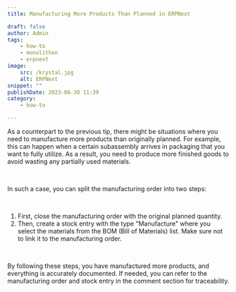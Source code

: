 ```yaml
---
title: Manufacturing More Products Than Planned in ERPNext

draft: false
author: Admin
tags:
    - how-to
    - monolithon
    - erpnext
image:
    src: /krystal.jpg
    alt: ERPNext
snippet: ""
publishDate: 2023-06-30 11:39
category:
    - how-to

---
```


<div class="ql-editor read-mode"><p>As a counterpart to the previous tip, there might be situations where you need to manufacture more products than originally planned. For example, this can happen when a certain subassembly arrives in packaging that you want to fully utilize. As a result, you need to produce more finished goods to avoid wasting any partially used materials.</p><p><br></p><p>In such a case, you can split the manufacturing order into two steps:</p><p><br></p><ol><li data-list="ordered"><span class="ql-ui" contenteditable="false"></span>First, close the manufacturing order with the original planned quantity.</li><li data-list="ordered"><span class="ql-ui" contenteditable="false"></span>Then, create a stock entry with the type "Manufacture" where you select the materials from the BOM (Bill of Materials) list. Make sure not to link it to the manufacturing order.</li></ol><p><br></p><p>By following these steps, you have manufactured more products, and everything is accurately documented. If needed, you can refer to the manufacturing order and stock entry in the comment section for traceability.</p></div>
